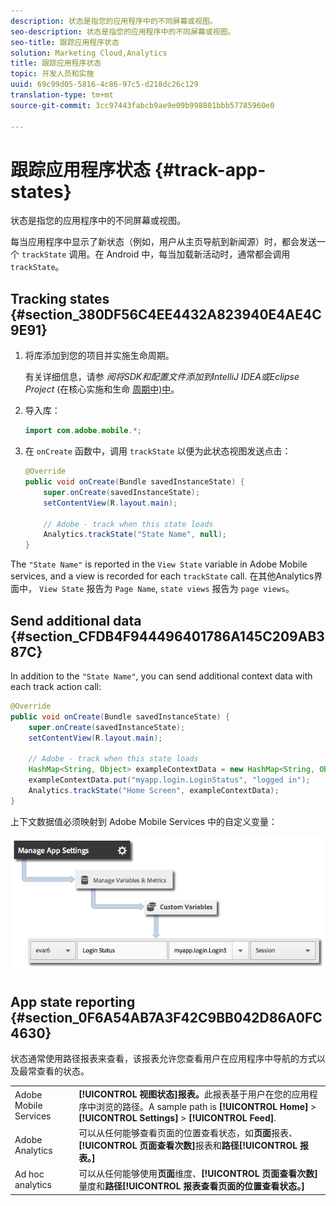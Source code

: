 ```yaml
---
description: 状态是指您的应用程序中的不同屏幕或视图。
seo-description: 状态是指您的应用程序中的不同屏幕或视图。
seo-title: 跟踪应用程序状态
solution: Marketing Cloud,Analytics
title: 跟踪应用程序状态
topic: 开发人员和实施
uuid: 69c99d05-5816-4c86-97c5-d218dc26c129
translation-type: tm+mt
source-git-commit: 3cc97443fabcb9ae9e09b998801bbb57785960e0

---
```



# 跟踪应用程序状态 {#track-app-states}

状态是指您的应用程序中的不同屏幕或视图。

每当应用程序中显示了新状态（例如，用户从主页导航到新闻源）时，都会发送一个 `trackState` 调用。在 Android 中，每当加载新活动时，通常都会调用 `trackState`。

## Tracking states {#section_380DF56C4EE4432A823940E4AE4C9E91}

1. 将库添加到您的项目并实施生命周期。

   有关详细信息，请参 *阅将SDK和配置文件添加到IntelliJ IDEA或Eclipse Project* (在核心实施和生命 [周期中)中](/help/android/getting-started/dev-qs.md)。

1. 导入库：

   ```java
   import com.adobe.mobile.*;
   ```

1. 在 `onCreate` 函数中，调用 `trackState` 以便为此状态视图发送点击：

   ```java
   @Override 
   public void onCreate(Bundle savedInstanceState) { 
       super.onCreate(savedInstanceState); 
       setContentView(R.layout.main); 
   
       // Adobe - track when this state loads 
       Analytics.trackState("State Name", null); 
   }
   ```

The `"State Name"` is reported in the `View State` variable in Adobe Mobile services, and a view is recorded for each `trackState` call. 在其他Analytics界面中， `View State` 报告为 `Page Name`, `state views` 报告为 `page views`。

## Send additional data {#section_CFDB4F944496401786A145C209AB387C}

In addition to the `"State Name"`, you can send additional context data with each track action call:

```java
@Override 
public void onCreate(Bundle savedInstanceState) { 
    super.onCreate(savedInstanceState); 
    setContentView(R.layout.main); 
  
    // Adobe - track when this state loads 
    HashMap<String, Object> exampleContextData = new HashMap<String, Object>(); 
    exampleContextData.put("myapp.login.LoginStatus", "logged in"); 
    Analytics.trackState("Home Screen", exampleContextData); 
}
```

上下文数据值必须映射到 Adobe Mobile Services 中的自定义变量：

![](assets/map-variable-context-state.png)

## App state reporting {#section_0F6A54AB7A3F42C9BB042D86A0FC4630}

状态通常使用路径报表来查看，该报表允许您查看用户在应用程序中导航的方式以及最常查看的状态。

|  |  |
|--- |--- |
| Adobe Mobile Services | **[!UICONTROL 视图状态]报表。**&#x200B;此报表基于用户在您的应用程序中浏览的路径。A sample path is  **[!UICONTROL Home]**  &gt;  **[!UICONTROL Settings]**  &gt; **[!UICONTROL Feed]**. |
| Adobe Analytics | 可以从任何能够查看页面的位置查看状态，如&#x200B;**页面**&#x200B;报表、**[!UICONTROL 页面查看次数]**&#x200B;报表和&#x200B;**路径[!UICONTROL 报表。]** |
| Ad hoc analytics | 可以从任何能够使用&#x200B;**页面**&#x200B;维度、**[!UICONTROL 页面查看次数]**&#x200B;量度和&#x200B;**路径[!UICONTROL 报表查看页面的位置查看状态。]** |


